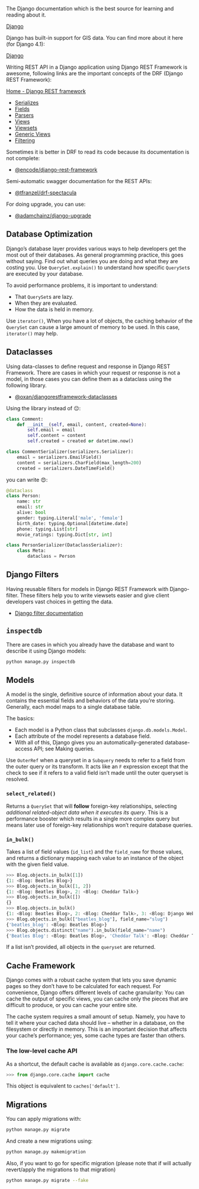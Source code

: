 The Django documentation which is the best source for learning and reading about it.

[Django](https://docs.djangoproject.com/en)

Django has built-in support for GIS data. You can find more about it here (for Django 4.1):

[Django](https://docs.djangoproject.com/en/5.0/ref/contrib/gis/)

Writing REST API in a Django application using Django REST Framework is awesome, following links are the important concepts of the DRF (Django REST Framework):

[Home - Django REST framework](https://www.django-rest-framework.org/)

-   [Serializes](https://www.django-rest-framework.org/api-guide/serializers/)
-   [Fields](https://www.django-rest-framework.org/api-guide/fields)
-   [Parsers](https://www.django-rest-framework.org/api-guide/parsers/)
-   [Views](https://www.django-rest-framework.org/api-guide/views/)
-   [Viewsets](https://www.django-rest-framework.org/api-guide/viewsets/)
-   [Generic Views](https://www.django-rest-framework.org/api-guide/generic-views/)
-   [Filtering](https://www.django-rest-framework.org/api-guide/filtering/)

Sometimes it is better in DRF to read its code because its documentation is not complete:

-   [@encode/django-rest-framework](https://github.com/encode/django-rest-framework)

Semi-automatic swagger documentation for the REST APIs:

-   [@tfranzel/drf-spectacula](https://github.com/tfranzel/drf-spectacular)

For doing upgrade, you can use:

-   [@adamchainz/django-upgrade](https://github.com/adamchainz/django-upgrade)

## Database Optimization

Django’s database layer provides various ways to help developers get the most out of their databases.
As general programming practice, this goes without saying. Find out what queries you are doing and what they are
costing you. Use `QuerySet.explain()` to understand how specific `QuerySet`s are executed by your database.

To avoid performance problems, it is important to understand:

-   That `QuerySet`s are lazy.
-   When they are evaluated.
-   How the data is held in memory.

Use `iterator()`, When you have a lot of objects, the caching behavior of the `QuerySet` can cause a large amount of memory to be used. In this case, `iterator()` may help.

## Dataclasses

Using data-classes to define request and response in Django REST Framework. There are cases in which your request or
response is not a model, in those cases you can define them as a dataclass using the following library.

-   [@oxan/djangorestframework-dataclasses](https://github.com/oxan/djangorestframework-dataclasses)

Using the library instead of 😔:

```python
class Comment:
    def __init__(self, email, content, created=None):
        self.email = email
        self.content = content
        self.created = created or datetime.now()

class CommentSerializer(serializers.Serializer):
    email = serializers.EmailField()
    content = serializers.CharField(max_length=200)
    created = serializers.DateTimeField()
```

you can write 😍:

```python
@dataclass
class Person:
    name: str
    email: str
    alive: bool
    gender: typing.Literal['male', 'female']
    birth_date: typing.Optional[datetime.date]
    phone: typing.List[str]
    movie_ratings: typing.Dict[str, int]

class PersonSerializer(DataclassSerializer):
    class Meta:
        dataclass = Person
```

## Django Filters

Having reusable filters for models in Django REST Framework with Django-filter. These filters help you to write
viewsets easier and give client developers vast choices in getting the data.

-   [Django filter documentation](https://django-filter.readthedocs.io/en/main/)

## `inspectdb`

There are cases in which you already have the database and want to describe it using Django models:

```bash
python manage.py inspectdb
```

## Models

A model is the single, definitive source of information about your data. It contains the essential fields and behaviors of the data you’re storing. Generally, each model maps to a single database table.

The basics:

-   Each model is a Python class that subclasses `django.db.models.Model`.
-   Each attribute of the model represents a database field.
-   With all of this, Django gives you an automatically-generated database-access API; see Making queries.

Use `OuterRef` when a queryset in a `Subquery` needs to refer to a field from the outer query or its transform. It acts like an `F` expression except that the check to see if it refers to a valid field isn’t made until the outer queryset is resolved.

### `select_related()`

Returns a `QuerySet` that will **follow** foreign-key relationships, selecting _additional related-object data when it executes its query_. This is a performance booster which results in a single more complex query but means later use of foreign-key relationships won’t require database queries.

### `in_bulk()`

Takes a list of field values (`id_list`) and the `field_name` for those values, and returns a dictionary mapping each value to an instance of the object with the given field value.

```python
>>> Blog.objects.in_bulk([1])
{1: <Blog: Beatles Blog>}
>>> Blog.objects.in_bulk([1, 2])
{1: <Blog: Beatles Blog>, 2: <Blog: Cheddar Talk>}
>>> Blog.objects.in_bulk([])
{}
>>> Blog.objects.in_bulk()
{1: <Blog: Beatles Blog>, 2: <Blog: Cheddar Talk>, 3: <Blog: Django Weblog>}
>>> Blog.objects.in_bulk(["beatles_blog"], field_name="slug")
{'beatles_blog': <Blog: Beatles Blog>}
>>> Blog.objects.distinct("name").in_bulk(field_name="name")
{'Beatles Blog': <Blog: Beatles Blog>, 'Cheddar Talk': <Blog: Cheddar Talk>, 'Django Weblog': <Blog: Django Weblog>}
```

If a list isn’t provided, all objects in the `queryset` are returned.

## Cache Framework

Django comes with a robust cache system that lets you save dynamic pages so they don’t have to be calculated for each request. For convenience, Django offers different levels of cache granularity: You can cache the output of specific views, you can cache only the pieces that are difficult to produce, or you can cache your entire site.

The cache system requires a small amount of setup. Namely, you have to tell it where your cached data should live – whether in a database, on the filesystem or directly in memory. This is an important decision that affects your cache’s performance; yes, some cache types are faster than others.

### The low-level cache API

As a shortcut, the default cache is available as `django.core.cache.cache`:

```python
>>> from django.core.cache import cache
```

This object is equivalent to `caches['default']`.

## Migrations

You can apply migrations with:

```bash
python manage.py migrate
```

And create a new migrations using:

```bash
python manage.py makemigration
```

Also, if you want to go for specific migration (please note that if will actually revert/apply the migrations to that migration)

```bash
python manage.py migrate --fake
```
